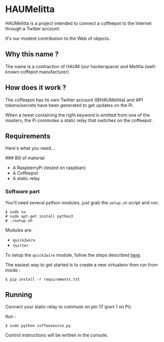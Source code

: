 HAUMelitta
==========

HAUMelitta is a project intended to connect a coffeepot to the Internet through a Twitter account.

It's our modest contribution to the Web of objects.

Why this name ?
---------------

The name is a contraction of HAUM (our hackerspace) and Melitta (well-known coffepot manufacturer).

How does it work ?
-------------------

The coffeepot has its own Twitter account (@HAUMelitta) and API tokens/secrets have been generated to get updates on the
Pi.

When a tweet containing the right keyword is emitted from one of the masters, the Pi commutes a static relay that switches
on the coffeepot.

Requirements
------------

Here's what you need...

### Bill of material

- A RaspberryPi (tested on raspbian)
- A Coffeepot
- A static relay

### Software part

You'll need several python modules, just grab the `setup.sh` script and run:

    $ sudo su
    # sudo apt-get install python3
    # ./setup.sh

Modules are:

- `quick2wire`
- `twitter`

To setup the `quick2wire` module, follow the steps described [here](https://github.com/quick2wire/quick2wire-python-api).

The easiest way to get started is to create a new virtualenv then run from inside :

    $ pip install -r requirements.txt

Running
-------

Connect your static relay to commute on pin 17 (port 1 on Pi).

Run :

    $ sudo python coffeesource.py

Control instructions will be written in the console.


